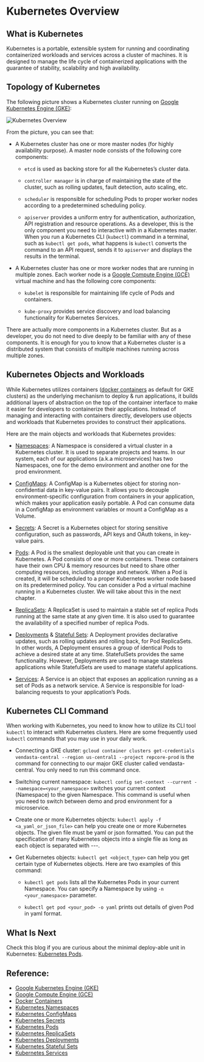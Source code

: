 # Kubernetes Overview

## What is Kubernetes
Kubernetes is a portable, extensible system for running and coordinating containerized workloads and services across a cluster of machines. 
It is designed to manage the life cycle of containerized applications with the guarantee of stability, scalability and high availability.

## Topology of Kubernetes
The following picture shows a Kubernetes cluster running on [Google Kubernetes Engine (GKE)](https://cloud.google.com/kubernetes-engine):

![Kubernetes Overview](https://github.com/azhuox/blogs/blob/master/kubernetes/overview/assets/k8s-overview.png?raw=true)

From the picture, you can see that:

* A Kubernetes cluster has one or more master nodes (for highly availability purpose). A master node consists of the following core components:

    - `etcd` is used as backing store for all the Kubernetes’s cluster data.

    - `controller manager` is in charge of maintaining the state of the cluster, such as rolling updates, fault detection, auto scaling, etc.

    - `scheduler` is responsible for scheduling Pods to proper worker nodes according to a predetermined scheduling policy.

    - `apiserver` provides a uniform entry for authentication, authorization, API registration and resource operations. 
    As a developer, this is the only component you need to interactive with in a Kubernetes master. 
    When you run a Kubernetes CLI (`kubectl`) command in a terminal, such as `kubectl get pods`, what happens is `kubectl` converts the command to an API request, 
    sends it to `apiserver` and displays the results in the terminal. 

* A Kubernetes cluster has one or more worker nodes that are running in multiple zones. Each worker node is a [Google Compute Engine (GCE)](https://cloud.google.com/compute) virtual machine and has the following core components:

    - `kubelet` is responsible for maintaining life cycle of Pods and containers.

    - `kube-proxy` provides service discovery and load balancing functionality for Kubernetes Services.

There are actually more components in a Kubernetes cluster. But as a developer, you do not need to dive deeply to be familiar with any of these components. It is enough for you to know that a Kubernetes cluster is a distributed system that consists of multiple machines running across multiple zones.

## Kubernetes Objects and Workloads
While Kubernetes utilizes containers ([docker containers](https://www.docker.com/resources/what-container) as default for GKE clusters) 
as the underlying mechanism to deploy & run applications, it builds additional layers of abstraction on the top of the container interface to 
make it easier for developers to containerize their applications. Instead of managing and interacting with containers directly, 
developers use objects and workloads that Kubernetes provides to construct their applications.

Here are the main objects and workloads that Kubernetes provides:

* [Namespaces](https://kubernetes.io/docs/concepts/overview/working-with-objects/namespaces/): A Namespace is considered a virtual cluster in a Kubernetes cluster. It is used to separate projects and teams. 
In our system, each of our applications (a.k.a microservices) has two Namespaces, one for the demo environment and another one for the prod environment.

* [ConfigMaps](https://kubernetes.io/docs/concepts/configuration/configmap/): A ConfigMap is a Kubernetes object for storing non-confidential data in key-value pairs. 
It allows you to decouple environment-specific configuration from containers in your application, which makes your application easily portable. 
A Pod can consume data in a ConfigMap as environment variables or mount a ConfigMap as a Volume. 

* [Secrets](https://kubernetes.io/docs/concepts/configuration/secret/): A Secret is a Kubernetes object for storing sensitive configuration, such as passwords, API keys and OAuth tokens, in key-value pairs.

* [Pods](https://kubernetes.io/docs/concepts/workloads/pods/): A Pod is the smallest deployable unit that you can create in Kubernetes. 
A Pod consists of one or more containers. These containers have their own CPU & memory resources but need to share other computing resources, including storage and network. 
When a Pod is created, it will be scheduled to a proper Kubernetes worker node based on its predetermined policy. 
You can consider a Pod a virtual machine running in a Kubernetes cluster. We will take about this in the next chapter.

* [ReplicaSets](https://kubernetes.io/docs/concepts/workloads/controllers/replicaset/): A ReplicaSet is used to maintain a stable set of replica Pods running at the same state at any given time. 
It is also used to guarantee the availability of a specified number of replica Pods.

* [Deployments](https://kubernetes.io/docs/concepts/workloads/controllers/deployment/) & [Stateful Sets](https://kubernetes.io/docs/concepts/workloads/controllers/statefulset/): A Deployment provides declarative updates, such as rolling updates and rolling back, for Pod ReplicaSets.  
In other words, A Deployment ensures a group of identical Pods to achieve a desired state at any time. StatefulSets provides the same functionality. 
However, Deployments are used to manage stateless applications while StatefulSets are used to manage stateful applications.

* [Services](https://kubernetes.io/docs/concepts/services-networking/service/): A Service is an object that exposes an application running as a set of Pods as a network service. A Service is responsible for load-balancing requests to your application’s Pods.

## Kubernetes CLI Command

When working with Kubernetes, you need to know how to utilize its CLI tool `kubectl` to interact with Kubernetes clusters. Here are some frequently used `kubectl` commands that you may use in your daily work.

* Connecting a GKE cluster: `gcloud container clusters get-credentials vendasta-central --region us-central1 --project repcore-prod` is the command for connecting to our major GKE cluster called vendasta-central. You only need to run this command once.

* Switching current namespace: `kubectl config set-context --current --namespace=<your_namespace>` switches your current context (Namespace) to the given Namespace. This command is useful when you need to switch between demo and prod environment for a microservice.

* Create one or more Kubernetes objects: `kubectl apply -f <a_yaml_or_json_file>` can help you create one or more Kubernetes objects. The given file must be yaml or json formatted. You can put the specification of many Kubernetes objects into a single file as long as each object is separated with ---.

* Get Kubernetes objects: `kubectl get <object_type>` can help you get certain type of Kubernetes objects. Here are two examples of this command:

    - `kubectl get pods` lists all the Kubernetes Pods in your current Namespace. You can specify a Namespace by using `-n <your_namespace>` parameter.

    - `kubectl get pod <your_pod> -o yaml` prints out details of given Pod in yaml format. 

## What Is Next

Check this blog if you are curious about the minimal deploy-able unit in Kubernetes: [Kubernetes Pods](https://github.com/azhuox/blogs/blob/master/kubernetes/pods/README.md).

## Reference:

- [Google Kubernetes Engine (GKE)](https://cloud.google.com/kubernetes-engine)
- [Google Compute Engine (GCE)](https://cloud.google.com/compute)
- [Docker Containers](https://www.docker.com/resources/what-container)
- [Kubernetes Namespaces](https://kubernetes.io/docs/concepts/overview/working-with-objects/namespaces/)
- [Kubernetes ConfigMaps](https://kubernetes.io/docs/concepts/configuration/configmap/)
- [Kubernetes Secrets](https://kubernetes.io/docs/concepts/configuration/secret/)
- [Kubernetes Pods](https://kubernetes.io/docs/concepts/workloads/pods/)
- [Kubernetes ReplicaSets](https://kubernetes.io/docs/concepts/workloads/controllers/replicaset/)
- [Kubernetes Deployments](https://kubernetes.io/docs/concepts/workloads/controllers/deployment/)
- [Kubernetes Stateful Sets](https://kubernetes.io/docs/concepts/workloads/controllers/statefulset/)
- [Kubernetes Services](https://kubernetes.io/docs/concepts/services-networking/service/)
